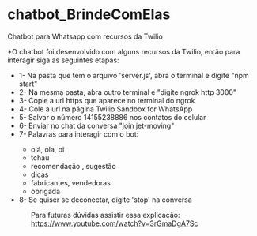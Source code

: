 # chatbot_BrindeComElas
Chatbot para Whatsapp com recursos da Twilio

*O chatbot foi desenvolvido com alguns recursos da Twilio, então para interagir siga as seguintes etapas:

<ul>
<li> 1- Na pasta que tem o arquivo 'server.js', abra o terminal e digite "npm start" </li>
<li> 2- Na mesma pasta, abra outro terminal e "digite ngrok http 3000" </li>
<li> 3- Copie a url https que aparece no terminal do ngrok </li>
<li> 4- Cole a url na página Twilio Sandbox for WhatsApp </li>
<li> 5- Salvar o número 14155238886 nos contatos do celular </li>
<li> 6- Enviar no chat da conversa "join jet-moving" </li>
<li> 7- Palavras para interagir com o bot: </li>

<ul>
<li> olá, ola, oi </li>
<li> tchau </li>
<li> recomendação , sugestão </li>
<li >dicas </li>
<li> fabricantes, vendedoras </li>
<li> obrigada </li>
</ul>

<li> 8- Se quiser se deconectar, digite 'stop' na conversa </li>
<ul>

Para futuras dúvidas assistir essa explicação: https://www.youtube.com/watch?v=3rGmaDgA7Sc
